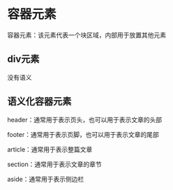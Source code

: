 # 容器元素

容器元素：该元素代表一个块区域，内部用于放置其他元素

## div元素

没有语义

## 语义化容器元素

header：通常用于表示页头，也可以用于表示文章的头部

footer：通常用于表示页脚，也可以用于表示文章的尾部

article：通常用于表示整篇文章

section：通常用于表示文章的章节

aside：通常用于表示侧边栏
